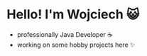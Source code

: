 # Hello! I'm Wojciech 😺

* professionally Java Developer ☕
* working on some hobby projects here ✨

